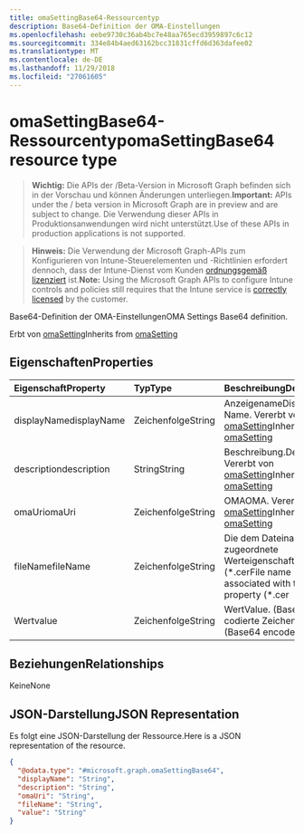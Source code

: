 ```yaml
---
title: omaSettingBase64-Ressourcentyp
description: Base64-Definition der OMA-Einstellungen
ms.openlocfilehash: eebe9730c36ab4bc7e48aa765ecd3959897c6c12
ms.sourcegitcommit: 334e84b4aed63162bcc31831cffd6d363dafee02
ms.translationtype: MT
ms.contentlocale: de-DE
ms.lasthandoff: 11/29/2018
ms.locfileid: "27061605"
---
```

# <a name="omasettingbase64-resource-type"></a><span data-ttu-id="2753c-103">omaSettingBase64-Ressourcentyp</span><span class="sxs-lookup"><span data-stu-id="2753c-103">omaSettingBase64 resource type</span></span>

> <span data-ttu-id="2753c-104">**Wichtig:** Die APIs der /Beta-Version in Microsoft Graph befinden sich in der Vorschau und können Änderungen unterliegen.</span><span class="sxs-lookup"><span data-stu-id="2753c-104">**Important:** APIs under the / beta version in Microsoft Graph are in preview and are subject to change.</span></span> <span data-ttu-id="2753c-105">Die Verwendung dieser APIs in Produktionsanwendungen wird nicht unterstützt.</span><span class="sxs-lookup"><span data-stu-id="2753c-105">Use of these APIs in production applications is not supported.</span></span>

> <span data-ttu-id="2753c-106">**Hinweis:** Die Verwendung der Microsoft Graph-APIs zum Konfigurieren von Intune-Steuerelementen und -Richtlinien erfordert dennoch, dass der Intune-Dienst vom Kunden [ordnungsgemäß lizenziert](https://go.microsoft.com/fwlink/?linkid=839381) ist.</span><span class="sxs-lookup"><span data-stu-id="2753c-106">**Note:** Using the Microsoft Graph APIs to configure Intune controls and policies still requires that the Intune service is [correctly licensed](https://go.microsoft.com/fwlink/?linkid=839381) by the customer.</span></span>

<span data-ttu-id="2753c-107">Base64-Definition der OMA-Einstellungen</span><span class="sxs-lookup"><span data-stu-id="2753c-107">OMA Settings Base64 definition.</span></span>

<span data-ttu-id="2753c-108">Erbt von [omaSetting](../resources/intune-deviceconfig-omasetting.md)</span><span class="sxs-lookup"><span data-stu-id="2753c-108">Inherits from [omaSetting](../resources/intune-deviceconfig-omasetting.md)</span></span>

## <a name="properties"></a><span data-ttu-id="2753c-109">Eigenschaften</span><span class="sxs-lookup"><span data-stu-id="2753c-109">Properties</span></span>
|<span data-ttu-id="2753c-110">Eigenschaft</span><span class="sxs-lookup"><span data-stu-id="2753c-110">Property</span></span>|<span data-ttu-id="2753c-111">Typ</span><span class="sxs-lookup"><span data-stu-id="2753c-111">Type</span></span>|<span data-ttu-id="2753c-112">Beschreibung</span><span class="sxs-lookup"><span data-stu-id="2753c-112">Description</span></span>|
|:---|:---|:---|
|<span data-ttu-id="2753c-113">displayName</span><span class="sxs-lookup"><span data-stu-id="2753c-113">displayName</span></span>|<span data-ttu-id="2753c-114">Zeichenfolge</span><span class="sxs-lookup"><span data-stu-id="2753c-114">String</span></span>|<span data-ttu-id="2753c-115">Anzeigename</span><span class="sxs-lookup"><span data-stu-id="2753c-115">Display Name.</span></span> <span data-ttu-id="2753c-116">Vererbt von [omaSetting](../resources/intune-deviceconfig-omasetting.md)</span><span class="sxs-lookup"><span data-stu-id="2753c-116">Inherited from [omaSetting](../resources/intune-deviceconfig-omasetting.md)</span></span>|
|<span data-ttu-id="2753c-117">description</span><span class="sxs-lookup"><span data-stu-id="2753c-117">description</span></span>|<span data-ttu-id="2753c-118">String</span><span class="sxs-lookup"><span data-stu-id="2753c-118">String</span></span>|<span data-ttu-id="2753c-119">Beschreibung.</span><span class="sxs-lookup"><span data-stu-id="2753c-119">Description.</span></span> <span data-ttu-id="2753c-120">Vererbt von [omaSetting](../resources/intune-deviceconfig-omasetting.md)</span><span class="sxs-lookup"><span data-stu-id="2753c-120">Inherited from [omaSetting](../resources/intune-deviceconfig-omasetting.md)</span></span>|
|<span data-ttu-id="2753c-121">omaUri</span><span class="sxs-lookup"><span data-stu-id="2753c-121">omaUri</span></span>|<span data-ttu-id="2753c-122">Zeichenfolge</span><span class="sxs-lookup"><span data-stu-id="2753c-122">String</span></span>|<span data-ttu-id="2753c-123">OMA</span><span class="sxs-lookup"><span data-stu-id="2753c-123">OMA.</span></span> <span data-ttu-id="2753c-124">Vererbt von [omaSetting](../resources/intune-deviceconfig-omasetting.md)</span><span class="sxs-lookup"><span data-stu-id="2753c-124">Inherited from [omaSetting](../resources/intune-deviceconfig-omasetting.md)</span></span>|
|<span data-ttu-id="2753c-125">fileName</span><span class="sxs-lookup"><span data-stu-id="2753c-125">fileName</span></span>|<span data-ttu-id="2753c-126">Zeichenfolge</span><span class="sxs-lookup"><span data-stu-id="2753c-126">String</span></span>|<span data-ttu-id="2753c-127">Die dem Dateinamen zugeordnete Werteigenschaft (\*.cer</span><span class="sxs-lookup"><span data-stu-id="2753c-127">File name associated with the Value property (\*.cer</span></span> | <span data-ttu-id="2753c-128">.CRT</span><span class="sxs-lookup"><span data-stu-id="2753c-128">\*.crt</span></span> | <span data-ttu-id="2753c-129">p7b</span><span class="sxs-lookup"><span data-stu-id="2753c-129">\*.p7b</span></span> | <span data-ttu-id="2753c-130">\* .bin).</span><span class="sxs-lookup"><span data-stu-id="2753c-130">\*.bin).</span></span>|
|<span data-ttu-id="2753c-131">Wert</span><span class="sxs-lookup"><span data-stu-id="2753c-131">value</span></span>|<span data-ttu-id="2753c-132">Zeichenfolge</span><span class="sxs-lookup"><span data-stu-id="2753c-132">String</span></span>|<span data-ttu-id="2753c-133">Wert</span><span class="sxs-lookup"><span data-stu-id="2753c-133">Value.</span></span> <span data-ttu-id="2753c-134">(Base64-codierte Zeichenfolge)</span><span class="sxs-lookup"><span data-stu-id="2753c-134">(Base64 encoded string)</span></span>|

## <a name="relationships"></a><span data-ttu-id="2753c-135">Beziehungen</span><span class="sxs-lookup"><span data-stu-id="2753c-135">Relationships</span></span>
<span data-ttu-id="2753c-136">Keine</span><span class="sxs-lookup"><span data-stu-id="2753c-136">None</span></span>
## <a name="json-representation"></a><span data-ttu-id="2753c-137">JSON-Darstellung</span><span class="sxs-lookup"><span data-stu-id="2753c-137">JSON Representation</span></span>
<span data-ttu-id="2753c-138">Es folgt eine JSON-Darstellung der Ressource.</span><span class="sxs-lookup"><span data-stu-id="2753c-138">Here is a JSON representation of the resource.</span></span>
<!-- {
  "blockType": "resource",
  "@odata.type": "microsoft.graph.omaSettingBase64"
}
-->
``` json
{
  "@odata.type": "#microsoft.graph.omaSettingBase64",
  "displayName": "String",
  "description": "String",
  "omaUri": "String",
  "fileName": "String",
  "value": "String"
}
```





